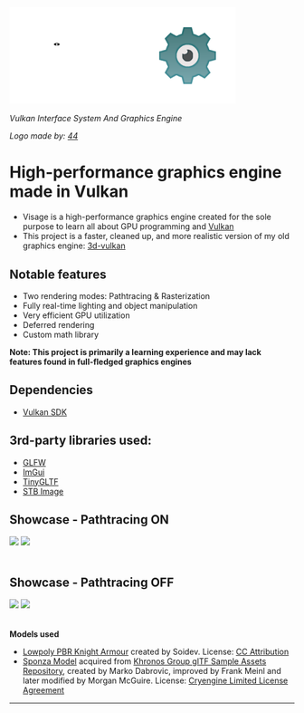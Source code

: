 <img src="images/visage.png" width="400" alt="Visage">

*Vulkan Interface System And Graphics Engine*

*Logo made by: [44](https://github.com/44ang3ls)*

# High-performance graphics engine made in Vulkan

- Visage is a high-performance graphics engine created for the sole purpose to learn all about GPU programming and [Vulkan](https://www.vulkan.org/)
- This project is a faster, cleaned up, and more realistic version of my old graphics engine: [3d-vulkan](https://github.com/DrewLedge/3d-vulkan)

## Notable features
- Two rendering modes: Pathtracing & Rasterization
- Fully real-time lighting and object manipulation
- Very efficient GPU utilization
- Deferred rendering
- Custom math library

**Note: This project is primarily a learning experience and may lack features found in full-fledged graphics engines**

## Dependencies
- [Vulkan SDK](https://vulkan.lunarg.com/)

## 3rd-party libraries used:
- [GLFW](https://github.com/glfw/glfw)
- [ImGui](https://github.com/ocornut/imgui)
- [TinyGLTF](https://github.com/syoyo/tinygltf)
- [STB Image](https://github.com/nothings/stb)

## Showcase - Pathtracing ON
<div style="padding-bottom: 20px;">
  <img src="images/showcase1.png">
  <img src="images/showcase2.png">
</div>

## Showcase - Pathtracing OFF
<div style="padding-bottom: 20px;">
  <img src="images/showcase3.png">
  <img src="images/showcase4.png">
</div>

**Models used**
- [Lowpoly PBR Knight Armour](https://sketchfab.com/3d-models/lowpoly-pbr-knight-armour-7e8485a272784e6cb3b5bda68ff319fa) created by Soidev. License: [CC Attribution](https://creativecommons.org/licenses/by/4.0/)
- [Sponza Model](https://github.com/KhronosGroup/glTF-Sample-Assets/tree/main/Models/Sponza) acquired from [Khronos Group glTF Sample Assets Repository](https://github.com/KhronosGroup/glTF-Sample-Assets/tree/main), created by Marko Dabrovic, improved by Frank Meinl and later modified by Morgan McGuire. License: [Cryengine Limited License Agreement](https://www.cryengine.com/ce-terms)

---
